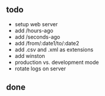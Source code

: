 ## todo

- setup web server
- add /hours-ago
- add /seconds-ago
- add /from/:date1/to/:date2
- add .csv and .xml as extensions
- add winston
- production vs. development mode
- rotate logs on server

## done
